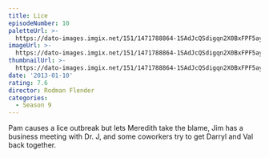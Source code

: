 ```yaml
---
title: Lice
episodeNumber: 10
paletteUrl: >-
  https://dato-images.imgix.net/151/1471788864-1SAdJcQSdigqn2X0BxFPF5ayX67.jpg?auto=enhance&ch=DPR%2CWidth&palette=json
imageUrl: >-
  https://dato-images.imgix.net/151/1471788864-1SAdJcQSdigqn2X0BxFPF5ayX67.jpg?auto=compress%2Cformat&ch=DPR%2CWidth&w=500
thumbnailUrl: >-
  https://dato-images.imgix.net/151/1471788864-1SAdJcQSdigqn2X0BxFPF5ayX67.jpg?auto=enhance&ch=DPR%2CWidth&fit=crop&fm=jpg&h=280&w=500
date: '2013-01-10'
rating: 7.6
director: Rodman Flender
categories:
  - Season 9
---
```


Pam causes a lice outbreak but lets Meredith take the blame, Jim has a business meeting with Dr. J, and some coworkers try to get Darryl and Val back together.